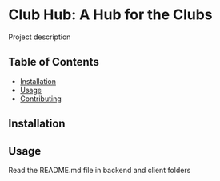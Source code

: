 # Club Hub: A Hub for the Clubs
Project description

## Table of Contents
- [Installation](#installation)
- [Usage](#usage)
- [Contributing](#contributing)

## Installation

## Usage
Read the README.md file in backend and client folders
